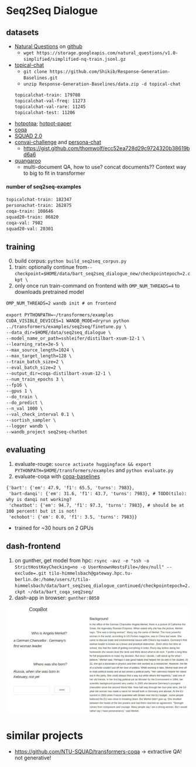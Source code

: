 # Seq2Seq Dialogue
## datasets

* [Natural Questions](https://ai.google.com/research/NaturalQuestions/dataset) on [github](https://github.com/google-research-datasets/natural-questions)
    + `wget https://storage.googleapis.com/natural_questions/v1.0-simplified/simplified-nq-train.jsonl.gz`
* [topical-chat](https://github.com/alexa/alexa-prize-topical-chat-dataset)
    + `git clone https://github.com/Shikib/Response-Generation-Baselines.git`
    + `unzip Response-Generation-Baselines/data.zip -d topical-chat`
    ```shell script
    topicalchat-train: 179708
    topicalchat-val-freq: 11273
    topicalchat-val-rare: 11245
    topicalchat-test: 11206
    ```
* [hotpotqa](https://hotpotqa.github.io/); [hotpot-paper](https://nlp.stanford.edu/pubs/yang2018hotpotqa.pdf)
* [coqa](https://stanfordnlp.github.io/coqa/)
* [SQUAD 2.0](https://rajpurkar.github.io/SQuAD-explorer/)
* [convai-challenge](http://convai.io/) and [persona-chat](https://github.com/DeepPavlov/convai)
    + https://gist.github.com/thomwolf/ecc52ea728d29c9724320b38619bd6a6
* [quangaroo](http://qangaroo.cs.ucl.ac.uk/)
    + multi-document QA, how to use? concat documents?? Context way to big to fit in transformer

#### number of seq2seq-examples    
```
topicalchat-train: 182347
personachat-train: 262875
coqa-train: 108646
squad20-train: 86820
coqa-val: 7982
squad20-val: 20301
```
## training
0. build corpus: `python build_seq2seq_corpus.py`
0. train: optionally continue from`--checkpoint=$HOME/data/bart_seq2seq_dialogue_new/checkpointepoch=2.ckpt \`
0. only once run train-command on frontend with `OMP_NUM_THREADS=4` to downloads pretrained model
```shell script
OMP_NUM_THREADS=2 wandb init # on frontend

export PYTHONPATH=~/transformers/examples
CUDA_VISIBLE_DEVICES=1 WANDB_MODE=dryrun python ../transformers/examples/seq2seq/finetune.py \
--data_dir=$HOME/data/seq2seq_dialogue \
--model_name_or_path=sshleifer/distilbart-xsum-12-1 \
--learning_rate=3e-5 \
--max_source_length=1024 \
--max_target_length=128 \
--train_batch_size=2 \
--eval_batch_size=2 \
--output_dir=coqa-distilbart-xsum-12-1 \
--num_train_epochs 3 \
--fp16 \
--gpus 1 \
--do_train \
--do_predict \
--n_val 1000 \
--val_check_interval 0.1 \
--sortish_sampler \
--logger wandb \
--wandb_project seq2seq-chatbot
```

## evaluating
1. evaluate-rouge: `source activate huggingface && export PYTHONPATH=$HOME/transformers/examples` and `python evaluate.py`
2. evaluate-coqa with [coqa-baselines](https://github.com/stanfordnlp/coqa-baselines)

```shell script
{'bart': {'em': 47.9, 'f1': 65.5, 'turns': 7983},
 'bart-danqi': {'em': 31.6, 'f1': 43.7, 'turns': 7983}, # TODO(tilo): why is danqi not working?
 'cheatbot': {'em': 94.7, 'f1': 97.3, 'turns': 7983}, # should be at 100 percent! but it is not!
 'echobot': {'em': 0.0, 'f1': 3.5, 'turns': 7983}}
```
* trained for ~30 hours on 2 GPUs

## dash-frontend
1. on gunther, get model from hpc: `rsync -avz -e "ssh -o StrictHostKeyChecking=no -o UserKnownHostsFile=/dev/null" --exclude=.git tilo-himmelsbach@gateway.hpc.tu-berlin.de:/home/users/t/tilo-himmelsbach/data/bart_seq2seq_dialogue_continued/checkpointepoch=2.ckpt ~/data/bart_coqa_seq2seq/`
2. dash-app in browser: `gunther:8050`

![dash-frontend](images/dash_frontend.jpeg)

# similar projects
* https://github.com/NTU-SQUAD/transformers-coqa -> extractive QA! not generative!